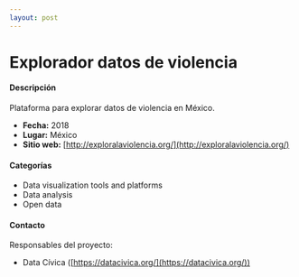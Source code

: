 ```yaml
---
layout: post
---
```


# Explorador datos de violencia 

#### Descripción

Plataforma para explorar datos de violencia en México.

- **Fecha:** 2018
- **Lugar:** México
- **Sitio web:** [http://exploralaviolencia.org/](http://exploralaviolencia.org/)

#### Categorías

* Data visualization tools and platforms
* Data analysis
* Open data

#### Contacto

Responsables del proyecto:

- Data Cívica ([https://datacivica.org/](https://datacivica.org/))
